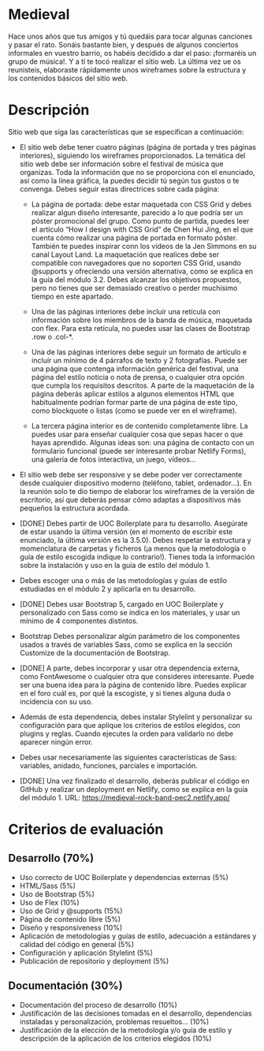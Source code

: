# Medieval

Hace unos años que tus amigos y tú quedáis para tocar algunas canciones y pasar el rato. Sonáis bastante bien, y después de algunos conciertos informales en vuestro barrio, os habéis decidido a dar el paso: ¡formaréis un grupo de música!.
Y a tí te tocó realizar el sitio web. La última vez ue os reunisteis, elaboraste rápidamente unos wireframes sobre la estructura y los contenidos básicos del sitio web.

# Descripción

Sitio web que siga las características que se especifican a continuación:

- El sitio web debe tener cuatro páginas (página de portada y tres páginas interiores), siguiendo los wireframes proporcionados. La temática del sitio web debe ser información sobre el festival de música que organizas. Toda la información que no se proporciona con el enunciado, así como la línea gráfica, la puedes decidir tú según tus gustos o te convenga. Debes seguir estas directrices sobre cada página:

  - La página de portada: debe estar maquetada con CSS Grid y debes realizar algun diseño interesante, parecido a lo que podría ser un póster promocional del grupo. Como punto de partida, puedes leer el artículo “How I design with CSS Grid” de Chen Hui Jing, en el que cuenta cómo realizar una página de portada en formato póster. También te puedes inspirar conn los vídeos de la Jen Simmons en su canal Layout Land. La maquetación que realices debe ser compatible con navegadores que no soporten CSS Grid, usando @supports y ofreciendo una versión alternativa, como se explica en la guía del módulo 3.2. Debes alcanzar los objetivos propuestos, pero no tienes que ser demasiado creativo o perder muchísimo tiempo en este apartado.

  - Una de las páginas interiores debe incluír una retícula con información sobre los miembros de la banda de música, maquetada con flex. Para esta retícula, no puedes usar las clases de Bootstrap .row o .col-\*.

  - Una de las páginas interiores debe seguir un formato de artículo e incluír un mínimo de 4 párrafos de texto y 2 fotografías. Puede ser una página que contenga información genérica del festival, una página del estilo noticia o nota de prensa, o cualquier otra opción que cumpla los requisitos descritos. A parte de la maquetación de la página deberás aplicar estilos a algunos elementos HTML que habitualmente podrían formar parte de una página de este tipo, como blockquote o listas (como se puede ver en el wireframe).

  - La tercera página interior es de contenido completamente libre. La puedes usar para enseñar cualquier cosa que sepas hacer o que hayas aprendido. Algunas ideas son: una página de contacto con un formulario funcional (puede ser interesante probar Netlify Forms), una galería de fotos interactiva, un juego, vídeos…

- El sitio web debe ser responsive y se debe poder ver correctamente desde cualquier dispositivo moderno (teléfono, tablet, ordenador…). En la reunión solo te dio tiempo de elaborar los wireframes de la versión de escritorio, así que deberás pensar cómo adaptas a dispositivos más pequeños la estructura acordada.

- [DONE] Debes partir de UOC Boilerplate para tu desarrollo. Asegúrate de estar usando la última versión (en el momento de escribir este enunciado, la última versión es la 3.5.0). Debes respetar la estructura y momenclatura de carpetas y ficheros (¡a menos que la metodología o guía de estilo escogida indique lo contrario!). Tienes toda la información sobre la instalación y uso en la guía de estilo del módulo 1.

- Debes escoger una o más de las metodologías y guías de estilo estudiadas en el módulo 2 y aplicarla en tu desarrollo.

- [DONE] Debes usar Bootstrap 5, cargado en UOC Boilerplate y personalizado con Sass como se indica en los materiales, y usar un mínimo de 4 componentes distintos.
- Bootstrap Debes personalizar algún parámetro de los componentes usados a través de variables Sass, como se explica en la sección Customize de la documentación de Bootstrap.

- [DONE] A parte, debes incorporar y usar otra dependencia externa, como FontAwesome o cualquier otra que consideres interesante. Puede ser una buena idea para la página de contenido libre. Puedes explicar en el foro cuál es, por qué la escogiste, y si tienes alguna duda o incidencia con su uso.

- Además de esta dependencia, debes instalar Stylelint y personalizar su configuración para que aplique los criterios de estilos elegidos, con plugins y reglas. Cuando ejecutes la orden para validarlo no debe aparecer ningún error.

- Debes usar necesariamente las siguientes características de Sass: variables, anidado, funciones, parciales e importación.

- [DONE] Una vez finalizado el desarrollo, deberás publicar el código en GitHub y realizar un deployment en Netlify, como se explica en la guía del módulo 1. URL: https://medieval-rock-band-pec2.netlify.app/

# Criterios de evaluación

## Desarrollo (70%)

- Uso correcto de UOC Boilerplate y dependencias externas (5%)
- HTML/Sass (5%)
- Uso de Bootstrap (5%)
- Uso de Flex (10%)
- Uso de Grid y @supports (15%)
- Página de contenido libre (5%)
- Diseño y responsiveness (10%)
- Aplicación de metodologías y guías de estilo, adecuación a estándares y calidad del código en general (5%)
- Configuración y aplicación Stylelint (5%)
- Publicación de repositorio y deployment (5%)

## Documentación (30%)

- Documentación del proceso de desarrollo (10%)
- Justificación de las decisiones tomadas en el desarrollo, dependencias instaladas y personalización, problemas resueltos… (10%)
- Justificación de la elección de la metodología y/o guía de estilo y descripción de la aplicación de los criterios elegidos (10%)
